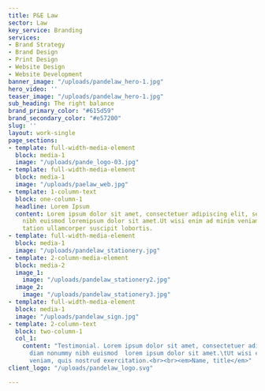 ```yaml
---
title: P&E Law
sector: Law
key_service: Branding
services:
- Brand Strategy
- Brand Design
- Print Design
- Website Design
- Website Development
banner_image: "/uploads/pandelaw_hero-1.jpg"
hero_video: ''
teaser_image: "/uploads/pandelaw_hero-1.jpg"
sub_heading: The right balance
brand_primary_color: "#615d59"
brand_secondary_color: "#e57200"
slug: ''
layout: work-single
page_sections:
- template: full-width-media-element
  block: media-1
  image: "/uploads/pande_logo-03.jpg"
- template: full-width-media-element
  block: media-1
  image: "/uploads/paelaw_web.jpg"
- template: 1-column-text
  block: one-column-1
  headline: Lorem Ipsum
  content: Lorem ipsum dolor sit amet, consectetuer adipiscing elit, sed diam nonummy
    nibh euismod loremipsum dolor sit amet.Ut wisi enim ad minim veniam, quis nostrudexerci
    tation ullamcorper suscipit lobortis.
- template: full-width-media-element
  block: media-1
  image: "/uploads/pandelaw_stationery.jpg"
- template: 2-column-media-element
  block: media-2
  image_1:
    image: "/uploads/pandelaw_stationery2.jpg"
  image_2:
    image: "/uploads/pandelaw_stationery3.jpg"
- template: full-width-media-element
  block: media-1
  image: "/uploads/pandelaw_sign.jpg"
- template: 2-column-text
  block: two-column-1
  col_1:
    content: "Testimonial. Lorem ipsum dolor sit amet, consectetuer adipiscing elised
      diam nonummy nibh euismod  lorem ipsum dolor sit amet.\tUt wisi enim ad minim
      veniam, quis nostrud exercitation.<br><br><em>Name, title</em>"
client_logo: "/uploads/pandelaw_logo.svg"

---
```


